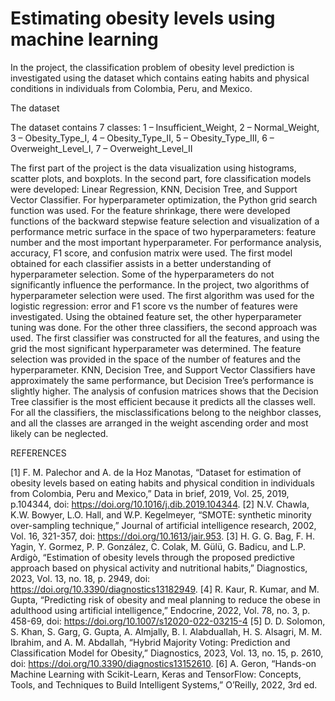 # Estimating obesity levels using machine learning

In the project, the classification problem of obesity level prediction is investigated using the dataset which contains eating habits and physical conditions in individuals from Colombia, Peru, and Mexico.

The dataset 

The dataset contains 7 classes:
1 – Insufficient_Weight,
2 – Normal_Weight,
3 – Obesity_Type_I,
4 – Obesity_Type_II,
5 – Obesity_Type_III,
6 – Overweight_Level_I,
7 – Overweight_Level_II

The first part of the project is the data visualization using histograms, scatter plots, and boxplots. In the second part, fore classification models were developed: Linear Regression, KNN, Decision Tree, and Support Vector Classifier.
For hyperparameter optimization, the Python grid search function was used. For the feature shrinkage, there were developed functions of the backward stepwise feature selection and visualization of a performance metric surface in the space of two hyperparameters: feature number and the most important hyperparameter. For performance analysis, accuracy, F1 score, and confusion matrix were used.
The first model obtained for each classifier assists in a better understanding of hyperparameter selection. Some of the hyperparameters do not significantly influence the performance. In the project, two algorithms of hyperparameter selection were used. The first algorithm was used for the logistic regression: error and F1 score vs the number of features were investigated. Using the obtained feature set, the other hyperparameter tuning was done. For the other three classifiers, the second approach was used. The first classifier was constructed for all the features, and using the grid the most significant hyperparameter was determined. The feature selection was provided in the space of the number of features and the hyperparameter.
KNN, Decision Tree, and Support Vector Classifiers have approximately the same performance, but Decision Tree’s performance is slightly higher. The analysis of confusion matrices shows that the Decision Tree classifier is the most efficient because it predicts all the classes well. For all the classifiers, the misclassifications belong to the neighbor classes, and all the classes are arranged in the weight ascending order and most likely can be neglected.

REFERENCES

[1] F. M. Palechor and A. de la Hoz Manotas,  “Dataset for estimation of obesity levels based on eating habits and physical condition in individuals from Colombia, Peru and Mexico,” Data in brief, 2019, Vol. 25, 2019, p.104344, doi: https://doi.org/10.1016/j.dib.2019.104344.
[2] N.V. Chawla, K.W. Bowyer, L.O. Hall, and W.P. Kegelmeyer, “SMOTE: synthetic minority over-sampling technique,” Journal of artificial intelligence research, 2002, Vol. 16, 321-357,
doi: https://doi.org/10.1613/jair.953.
[3] H. G. G. Bag, F. H.  Yagin, Y. Gormez, P. P. González, C. Colak, M. Gülü, G. Badicu, and L.P. Ardigò, “Estimation of obesity levels through the proposed predictive approach based on physical activity and nutritional habits,” Diagnostics, 2023, Vol. 13, no. 18, p. 2949,
doi: https://doi.org/10.3390/diagnostics13182949.
[4] R. Kaur, R. Kumar, and M. Gupta, “Predicting risk of obesity and meal planning to reduce the obese in adulthood using artificial intelligence,” Endocrine, 2022, Vol. 78, no. 3, p. 458-69,
doi: https://doi.org/10.1007/s12020-022-03215-4
[5] D. D. Solomon, S. Khan, S. Garg, G. Gupta, A. Almjally, B. I. Alabduallah, H. S. Alsagri, M. M. Ibrahim, and A. M. Abdallah, “Hybrid Majority Voting: Prediction and Classification Model for Obesity,” Diagnostics, 2023, Vol. 13, no. 15, p. 2610,
doi: https://doi.org/10.3390/diagnostics13152610.
[6] A. Geron, “Hands-on Machine Learning with Scikit-Learn, Keras and TensorFlow: Concepts, Tools, and Techniques to Build Intelligent Systems,” O’Reilly, 2022, 3rd ed.
